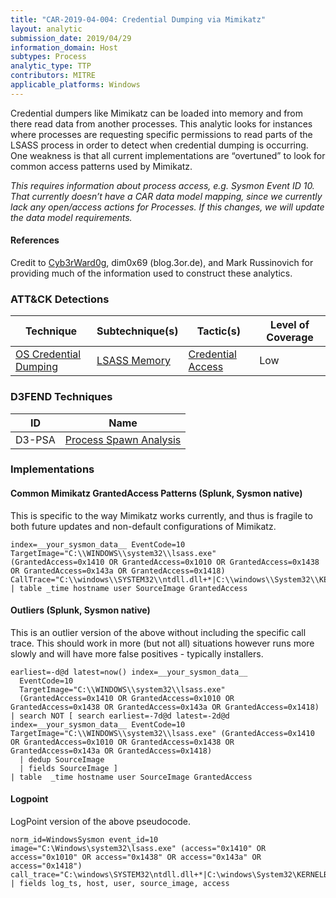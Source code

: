 ```yaml
---
title: "CAR-2019-04-004: Credential Dumping via Mimikatz"
layout: analytic
submission_date: 2019/04/29
information_domain: Host
subtypes: Process
analytic_type: TTP
contributors: MITRE
applicable_platforms: Windows
---
```



Credential dumpers like Mimikatz can be loaded into memory and from there read data from another processes. This analytic looks for instances where processes are requesting specific permissions to read parts of the LSASS process in order to detect when credential dumping is occurring. One weakness is that all current implementations are “overtuned” to look for common access patterns used by Mimikatz.

*This requires information about process access, e.g. Sysmon Event ID 10. That currently doesn’t have a CAR data model mapping, since we currently lack any open/access actions for Processes. If this changes, we will update the data model requirements.*

#### References
Credit to [Cyb3rWard0g](https://github.com/Cyb3rWard0g/ThreatHunter-Playbook/blob/master/playbooks/windows/06_credential_access/credential_dumping_T1003/credentials_from_memory/mimikatz_logonpasswords.md), dim0x69 (blog.3or.de), and Mark Russinovich for providing much of the information used to construct these analytics.


### ATT&CK Detections

|Technique|Subtechnique(s)|Tactic(s)|Level of Coverage|
|---|---|---|---|
|[OS Credential Dumping](https://attack.mitre.org/techniques/T1003/)|[LSASS Memory](https://attack.mitre.org/techniques/T1003/001/)|[Credential Access](https://attack.mitre.org/tactics/TA0006/)|Low|


### D3FEND Techniques

|ID|Name|
|---|---| 
|D3-PSA | [Process Spawn Analysis](https://d3fend.mitre.org/technique/d3f:ProcessSpawnAnalysis)| 





### Implementations

#### Common Mimikatz GrantedAccess Patterns (Splunk, Sysmon native)


This is specific to the way Mimikatz works currently, and thus is fragile to both future updates and non-default configurations of Mimikatz.


```
index=__your_sysmon_data__ EventCode=10 
TargetImage="C:\\WINDOWS\\system32\\lsass.exe"
(GrantedAccess=0x1410 OR GrantedAccess=0x1010 OR GrantedAccess=0x1438 OR GrantedAccess=0x143a OR GrantedAccess=0x1418)
CallTrace="C:\\windows\\SYSTEM32\\ntdll.dll+*|C:\\windows\\System32\\KERNELBASE.dll+20edd|UNKNOWN(*)" 
| table _time hostname user SourceImage GrantedAccess
```


#### Outliers (Splunk, Sysmon native)


This is an outlier version of the above without including the specific call trace. This should work in more (but not all) situations however runs more slowly and will have more false positives - typically installers.


```
earliest=-d@d latest=now() index=__your_sysmon_data__
  EventCode=10
  TargetImage="C:\\WINDOWS\\system32\\lsass.exe"
  (GrantedAccess=0x1410 OR GrantedAccess=0x1010 OR GrantedAccess=0x1438 OR GrantedAccess=0x143a OR GrantedAccess=0x1418) 
| search NOT [ search earliest=-7d@d latest=-2d@d index=__your_sysmon_data__ EventCode=10 TargetImage="C:\\WINDOWS\\system32\\lsass.exe" (GrantedAccess=0x1410 OR GrantedAccess=0x1010 OR GrantedAccess=0x1438 OR GrantedAccess=0x143a OR GrantedAccess=0x1418) 
  | dedup SourceImage 
  | fields SourceImage ]
| table  _time hostname user SourceImage GrantedAccess
```


#### Logpoint

LogPoint version of the above pseudocode.


```
norm_id=WindowsSysmon event_id=10 image="C:\Windows\system32\lsass.exe" (access="0x1410" OR access="0x1010" OR access="0x1438" OR access="0x143a" OR access="0x1418") call_trace="C:\windows\SYSTEM32\ntdll.dll+*|C:\windows\System32\KERNELBASE.dll+20edd|UNKNOWN(*)" 
| fields log_ts, host, user, source_image, access
```




